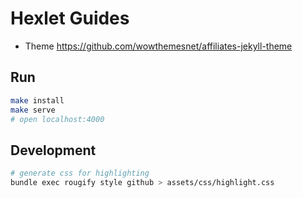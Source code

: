 # Hexlet Guides

* Theme https://github.com/wowthemesnet/affiliates-jekyll-theme

## Run

```sh
make install
make serve
# open localhost:4000
```

## Development

```sh
# generate css for highlighting
bundle exec rougify style github > assets/css/highlight.css
```
